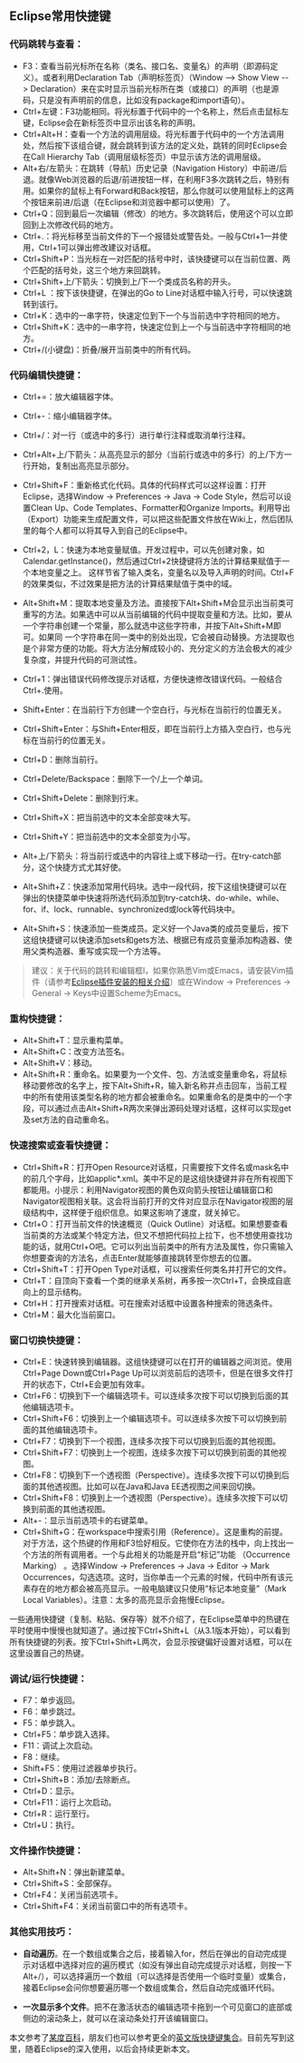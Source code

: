 ## Eclipse常用快捷键

### 代码跳转与查看：

- F3：查看当前光标所在名称（类名、接口名、变量名）的声明（即源码定义）。或者利用Declaration Tab（声明标签页）（Window --> Show View -- > Declaration）来在实时显示当前光标所在类（或接口）的声明（也是源码，只是没有声明前的信息，比如没有package和import语句）。
- Ctrl+左键：F3功能相同。将光标置于代码中的一个名称上，然后点击鼠标左键，Eclipse会在新标签页中显示出该名称的声明。
- Ctrl+Alt+H：查看一个方法的调用层级。将光标置于代码中的一个方法调用处，然后按下该组合键，就会跳转到该方法的定义处，跳转的同时Eclipse会在Call Hierarchy Tab（调用层级标签页）中显示该方法的调用层级。
- Alt+右/左箭头：在跳转（导航）历史记录（Navigation History）中前进/后退。就像Web浏览器的后退/前进按钮一样，在利用F3多次跳转之后，特别有用。如果你的鼠标上有Forward和Back按钮，那么你就可以使用鼠标上的这两个按钮来前进/后退（在Eclipse和浏览器中都可以使用）了。
- Ctrl+Q：回到最后一次编辑（修改）的地方。多次跳转后，使用这个可以立即回到上次修改代码的地方。
- Ctrl+.：将光标移至当前文件的下一个报错处或警告处。一般与Ctrl+1一并使用，Ctrl+1可以弹出修改建议对话框。
- Ctrl+Shift+P：当光标在一对匹配的括号中时，该快捷键可以在当前位置、两个匹配的括号处，这三个地方来回跳转。
- Ctrl+Shift+上/下箭头：切换到上/下一个类成员名称的开头。
- Ctrl+L ：按下该快捷键，在弹出的Go to Line对话框中输入行号，可以快速跳转到该行。
- Ctrl+K：选中的一串字符，快速定位到下一个与当前选中字符相同的地方。
- Ctrl+Shift+K：选中的一串字符，快速定位到上一个与当前选中字符相同的地方。
- Ctrl+/(小键盘)：折叠/展开当前类中的所有代码。

### 代码编辑快捷键：

- Ctrl+=：放大编辑器字体。
- Ctrl+-：缩小编辑器字体。
- Ctrl+/：对一行（或选中的多行）进行单行注释或取消单行注释。
- Ctrl+Alt+上/下箭头：从高亮显示的部分（当前行或选中的多行）的上/下方一行开始，复制出高亮显示部分。
- Ctrl+Shift+F：重新格式化代码。具体的代码样式可以这样设置：打开Eclipse，选择Window -> Preferences -> Java -> Code Style，然后可以设置Clean Up、Code Templates、Formatter和Organize Imports。利用导出（Export）功能来生成配置文件，可以把这些配置文件放在Wiki上，然后团队里的每个人都可以将其导入到自己的Eclipse中。
- Ctrl+2，L：快速为本地变量赋值。开发过程中，可以先创建对象，如Calendar.getInstance()，然后通过Ctrl+2快捷键将方法的计算结果赋值于一个本地变量之上。 这样节省了输入类名，变量名以及导入声明的时间。Ctrl+F的效果类似，不过效果是把方法的计算结果赋值于类中的域。



- Alt+Shift+M：提取本地变量及方法。直接按下Alt+Shift+M会显示出当前类可重写的方法。如果选中可以从当前编辑的代码中提取变量和方法。比如，要从一个字符串创建一个常量，那么就选中这些字符串，并按下Alt+Shift+M即可。如果同 一个字符串在同一类中的别处出现，它会被自动替换。方法提取也是个非常方便的功能。将大方法分解成较小的、充分定义的方法会极大的减少复杂度，并提升代码的可测试性。
- Ctrl+1：弹出错误代码修改提示对话框，方便快速修改错误代码。一般结合Ctrl+.使用。
- Shift+Enter：在当前行下方创建一个空白行，与光标在当前行的位置无关。
- Ctrl+Shift+Enter：与Shift+Enter相反，即在当前行上方插入空白行，也与光标在当前行的位置无关。
- Ctrl+D：删除当前行。
- Ctrl+Delete/Backspace：删除下一个/上一个单词。
- Ctrl+Shift+Delete：删除到行末。
- Ctrl+Shift+X：把当前选中的文本全部变味大写。
- Ctrl+Shift+Y：把当前选中的文本全部变为小写。
- Alt+上/下箭头：将当前行或选中的内容往上或下移动一行。在try-catch部分，这个快捷方式尤其好使。
- Alt+Shift+Z：快速添加常用代码块。选中一段代码，按下这组快捷键可以在弹出的快捷菜单中快速将所选代码添加到try-catch块、do-while、while、for、if、lock、runnable、synchronized或lock等代码块中。
- Alt+Shift+S：快速添加一些类成员。定义好一个Java类的成员变量后，按下这组快捷键可以快速添加sets和gets方法、根据已有成员变量添加构造器、使用父类构造器、重写或实现一个方法等。

> 建议：关于代码的跳转和编辑框I，如果你熟悉Vim或Emacs，请安装Vim插件（请参考[Eclipse插件安装的相关介绍]()）或在Window -> Preferences -> General -> Keys中设置Scheme为Emacs。

### 重构快捷键：

- Alt+Shift+T：显示重构菜单。
- Alt+Shift+C：改变方法签名。
- Alt+Shift+V：移动。
- Alt+Shift+R：重命名。如果要为一个文件、包、方法或变量重命名，将鼠标移动要修改的名字上，按下Alt+Shift+R，输入新名称并点击回车，当前工程中的所有使用该类型名称的地方都会被重命名。如果重命名的是类中的一个字段，可以通过点击Alt+Shift+R两次来弹出源码处理对话框，这样可以实现get及set方法的自动重命名。

### 快速搜索或查看快捷键：

- Ctrl+Shift+R：打开Open Resource对话框，只需要按下文件名或mask名中的前几个字母，比如applic\*.xml。美中不足的是这组快捷键并非在所有视图下都能用。小提示：利用Navigator视图的黄色双向箭头按钮让编辑窗口和Navigator视图相关联。这会将当前打开的文件对应显示在Navigator视图的层级结构中，这样便于组织信息。如果这影响了速度，就关掉它。
- Ctrl+O：打开当前文件的快速概览（Quick Outline）对话框。如果想要查看当前类的方法或某个特定方法，但又不想把代码拉上拉下，也不想使用查找功能的话，就用Ctrl+O吧。它可以列出当前类中的所有方法及属性，你只需输入你想要查询的方法名，点击Enter就能够直接跳转至你想去的位置。
- Ctrl+Shift+T：打开Open Type对话框，可以搜索任何类名并打开它的文件。
- Ctrl+T：自顶向下查看一个类的继承关系树，再多按一次Ctrl+T，会换成自底向上的显示结构。
- Ctrl+H：打开搜索对话框。可在搜索对话框中设置各种搜索的筛选条件。
- Ctrl+M：最大化当前窗口。

### 窗口切换快捷键：

- Ctrl+E：快速转换到编辑器。这组快捷键可以在打开的编辑器之间浏览。使用Ctrl+Page Down或Ctrl+Page Up可以浏览前后的选项卡，但是在很多文件打开的状态下，Ctrl+E会更加有效率。
- Ctrl+F6：切换到下一个编辑选项卡。可以连续多次按下可以切换到后面的其他编辑选项卡。
- Ctrl+Shift+F6：切换到上一个编辑选项卡。可以连续多次按下可以切换到前面的其他编辑选项卡。
- Ctrl+F7：切换到下一个视图，连续多次按下可以切换到后面的其他视图。
- Ctrl+Shift+F7：切换到上一个视图，连续多次按下可以切换到前面的其他视图。
- Ctrl+F8：切换到下一个透视图（Perspective）。连续多次按下可以切换到后面的其他透视图。比如可以在Java和Java EE透视图之间来回切换。
- Ctrl+Shift+F8：切换到上一个透视图（Perspective）。连续多次按下可以切换到前面的其他透视图。
- Alt+-：显示当前选项卡的右键菜单。
- Ctrl+Shift+G：在workspace中搜索引用（Reference）。这是重构的前提。对于方法，这个热键的作用和F3恰好相反。它使你在方法的栈中，向上找出一个方法的所有调用者。一个与此相关的功能是开启“标记”功能 （Occurrence Marking） 。选择Window -> Preferences -> Java -> Editor -> Mark Occurrences，勾选选项。这时，当你单击一个元素的时候，代码中所有该元素存在的地方都会被高亮显示。一般电脑建议只使用“标记本地变量”（Mark Local Variables）。注意：太多的高亮显示会拖慢Eclipse。


一些通用快捷键（复制、粘贴、保存等）就不介绍了，在Eclipse菜单中的热键在平时使用中慢慢也就知道了。通过按下Ctrl+Shift+L（从3.1版本开始），可以看到所有快捷键的列表。按下Ctrl+Shift+L两次，会显示按键偏好设置对话框，可以在这里设置自己的热键。

### 调试/运行快捷键：

- F7：单步返回。
- F6：单步跳过。
- F5：单步跳入。
- Ctrl+F5：单步跳入选择。
- F11：调试上次启动。
- F8：继续。
- Shift+F5：使用过滤器单步执行。
- Ctrl+Shift+B：添加/去除断点。
- Ctrl+D：显示。
- Ctrl+F11：运行上次启动。
- Ctrl+R：运行至行。
- Ctrl+U：执行。 

### 文件操作快捷键：

- Alt+Shift+N：弹出新建菜单。
- Ctrl+Shift+S：全部保存。
- Ctrl+F4：关闭当前选项卡。
- Ctrl+Shift+F4：关闭当前窗口中的所有选项卡。

### 其他实用技巧：

- **自动遍历**。在一个数组或集合之后，接着输入for，然后在弹出的自动完成提示对话框中选择对应的遍历模式（如没有弹出自动完成提示对话框，则按一下Alt+/），可以选择遍历一个数组（可以选择是否使用一个临时变量）或集合，接着Eclipse会问你想要遍历哪一个数组或集合，然后自动完成循环代码。

- **一次显示多个文件**。把不在激活状态的编辑选项卡拖到一个可见窗口的底部或侧边的滚动条上，就可以在滚动条处打开该编辑窗口。

本文参考了[某度百科](http://baike.baidu.com/link?url=oCjuwzoShV18BX6EJbgJWmWC10u2cVSMbEV_1JSyp_jqqMbkeDrx7boa36kDuCtfMuq2JXeMBFUS8HuvUZfM-ZqmRJFntaKDgbwAoX77EvANKb4esVtDVq74x8ewvsAnxzuDUxUKINoTUXulQq35uq)，朋友们也可以参考更全的[英文版快捷键集合](https://github.com/pellaton/eclipse-cheatsheet)。目前先写到这里，随着Eclipse的深入使用，以后会持续更新本文。
